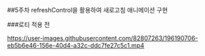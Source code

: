 
##5주차 refreshControl을 활용하여 새로고침 애니메이션 구현

###로티 적용 전 


https://user-images.githubusercontent.com/82807263/196190706-eb5b6e46-156e-40d4-a32c-ddc7fe27c5c1.mp4
